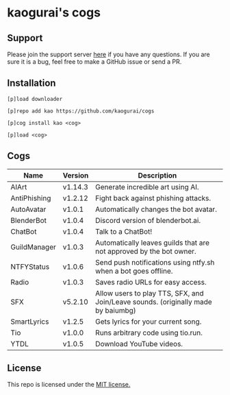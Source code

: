 # kaogurai's cogs

## Support
Please join the support server [here](https://discord.gg/p6ehU9qhg8) if you have any questions. If you are sure it is a bug, feel free to make a GitHub issue or send a PR.

## Installation
```
[p]load downloader

[p]repo add kao https://github.com/kaogurai/cogs

[p]cog install kao <cog>

[p]load <cog>
```

## Cogs
| Name         | Version | Description                                                                       |
|--------------|---------|-----------------------------------------------------------------------------------|
| AIArt        | v1.14.3  | Generate incredible art using AI.                                                 |
| AntiPhishing | v1.2.12 | Fight back against phishing attacks.                                              |
| AutoAvatar   | v1.0.1  | Automatically changes the bot avatar.                                             |
| BlenderBot   | v1.0.4  | Discord version of blenderbot.ai.                                                 |
| ChatBot      | v1.0.4  | Talk to a ChatBot!                                                                |
| GuildManager | v1.0.3  | Automatically leaves guilds that are not approved by the bot owner.               |
| NTFYStatus   | v1.0.6  | Send push notifications using ntfy.sh when a bot goes offline.                    |
| Radio        | v1.0.3  | Saves radio URLs for easy access.                                                 |
| SFX          | v5.2.10 | Allow users to play TTS, SFX, and Join/Leave sounds. (originally made by baiumbg) |
| SmartLyrics  | v1.2.5  | Gets lyrics for your current song.                                                |
| Tio          | v1.0.0  | Runs arbitrary code using tio.run.                                                |
| YTDL         | v1.0.5  | Download YouTube videos.                                                          |

## License
This repo is licensed under the [MIT license.](https://github.com/kaogurai/cogs/blob/master/LICENSE)